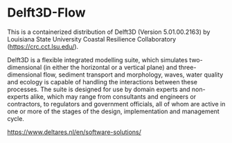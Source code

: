 # Delft3D-Flow
This is a containerized distribution of Delft3D (Version 5.01.00.2163) by Louisiana State University Coastal Resilience Collaboratory (https://crc.cct.lsu.edu/).

Delft3D is a flexible integrated modelling suite, which simulates two-dimensional (in either the horizontal or a vertical plane) and three-dimensional flow, sediment transport and morphology, waves, water quality and ecology is capable of handling the interactions between these processes. The suite is designed for use by domain experts and non-experts alike, which may range from consultants and engineers or contractors, to regulators and government officials, all of whom are active in one or more of the stages of the design, implementation and management cycle.

https://www.deltares.nl/en/software-solutions/
